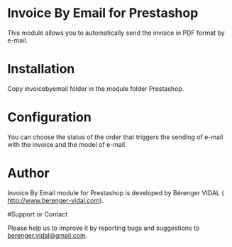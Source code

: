 # Invoice By Email for Prestashop

This module allows you to automatically send the invoice in PDF format by e-mail.

# Installation

Copy invoicebyemail folder in the module folder Prestashop.

# Configuration

You can choose the status of the order that triggers the sending of e-mail with the invoice and the model of e-mail.


# Author

Invoice By Email module for Prestashop is developed by Bérenger VIDAL ( http://www.berenger-vidal.com).

#Support or Contact


Please help us to improve it by reporting bugs and suggestions to berenger.vidal@gmail.com.